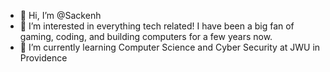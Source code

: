 - 👋 Hi, I’m @Sackenh
- 👀 I’m interested in everything tech related! I have been a big fan of gaming, coding, and building computers for a few years now.
- 🌱 I’m currently learning Computer Science and Cyber Security at JWU in Providence

<!---
Sackenh/Sackenh is a ✨ special ✨ repository because its `README.md` (this file) appears on your GitHub profile.
You can click the Preview link to take a look at your changes.
--->
